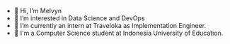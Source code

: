 - 👋 Hi, I’m Melvyn
- 👀 I’m interested in Data Science and DevOps
- 🏢 I’m currently an intern at Traveloka as Implementation Engineer.
- 🏫 I'm a Computer Science student at Indonesia University of Education.

<!---
maoenti/maoenti is a ✨ special ✨ repository because its `README.md` (this file) appears on your GitHub profile.
You can click the Preview link to take a look at your changes.
--->
